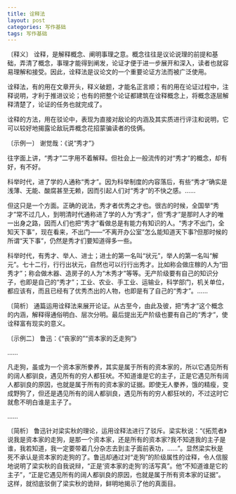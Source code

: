 ```yaml
---
title: 诠释法
layout: post
categories: 写作基础
tags: 写作基础
---
```


〔释义〕 诠释，是解释概念、阐明事理之意。概念往往是议论说理的前提和基础，弄清了概念，事理才能得到阐发，论证才便于进一步展开和深入，读者也就容易理解和接受。因此，诠释法是议论文的一个重要论证方法而被广泛使用。

诠释法，有的用在文章开头，释义破题，才能名正言顺；有的用在论证过程中，注释说明，才利于推进议论；也有的把整个论证都建筑在诠释概念上，将概念逐层解释清楚了，论证的任务也就完成了。

诠释的方法，用在驳论中，表现为直接对敌论的内涵及其实质进行评注和说明，它可以较好地揭露论敌玩弄概念花招蒙骗读者的伎俩。

〔示例一〕 谢觉哉：《说“秀才”》

往字面上讲，“秀才”二字用不着解释。但社会上一般流传的对“秀才”的概念，却有好，有不好。

科举时代，进了学的人通称“秀才”。因为科举制度的内容落后，有些“秀才”确实是浅薄、无能、酸腐甚至无赖，因而引起人们对“秀才”的不快之感。……

但这只是一个方面。正确的说法，秀才者优秀之才也。很古的时候，全国举“秀才”常不过几人，到明清时代通称进了学的人为“秀才”，但“秀才”是那时人才的唯一出身之路，因而人们也把“秀才”看做总是有能力有知识的人。“秀才不出门，全知天下事”，现在看来，不出门——“不离开办公室”怎么能知道天下事?但那时候的所谓“天下事”，仍然是秀才们要知道得多一些。

科举时代，有秀才、举人、进士；进士的第一名叫“状元”，举人的第一名叫“解元”。七十二行，行行出状元，自然也可以行行出秀才。比如称会做庄稼的人为“田秀才”；称会做木器、造房子的人为“木秀才”等等。无产阶级要有自己的知识分子，也即是自己的“秀才”；工业、农业、手工业、运输业，科学部门，机关单位，都应该有，而且已经有了优秀杰出的人物，也即是有了自己的“秀才”。……

〔简析〕 通篇运用诠释法来展开论证。从古至今，由此及彼，把“秀才”这个概念的内涵，解释得通俗明白、层次分明。最后提出无产阶级也要有自己的“秀才”，使诠释富有现实的意义。

〔示例二〕 鲁迅：《“丧家的”“资本家的乏走狗”》

……

凡走狗，虽或为一个资本家所豢养，其实是属于所有的资本家的，所以它遇见所有的阔人都驯良，遇见所有的穷人都狂吠。不知道谁是它的主子，正是它遇见所有阔人都驯良的原因，也就是属于所有的资本家的证据。即使无人豢养，饿的精瘦，变成野狗了，但还是遇见所有的阔人都驯良，遇见所有的穷人都狂吠的，不过这时它就愈不明白谁是主子了。

……

〔简析〕 鲁迅针对梁实秋的理论，运用诠释法进行了驳斥。梁实秋说：“《拓荒者》说我是资本家的走狗，是那一个资本家，还是所有的资本家?我不知道我的主子是谁，我若知道，我一定要带着几分杂志去到主子面前表功，……”。显然梁实秋是死不承认是资本家的走狗的了。鲁迅却通过对“走狗”的阶级属性的诠释，令人信服地说明了梁实秋的自我说辩，“正是‘资本家的走狗’的活写真”。他“不知道谁是它的主子”，“正是它遇见所有的阔人都驯良的原因，也就是属于所有资本家的证据”。这样，就彻底驳倒了梁实秋的诡辩，鲜明地揭示了他的真面目。 